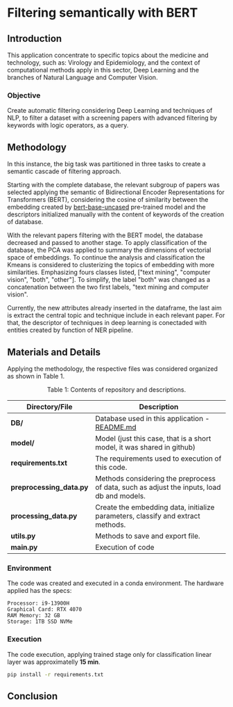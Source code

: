 # Filtering semantically with BERT 

## Introduction 

This application concentrate to specific topics about the medicine and technology, such as: Virology and Epidemiology, and the context of computational methods apply in this sector, Deep Learning and the branches of Natural Language and Computer Vision. 

### Objective

Create automatic filtering considering Deep Learning and techniques of NLP, to filter a dataset with a screening papers with advanced filtering by keywords with logic operators, as a query.


## Methodology

In this instance, the big task was partitioned in three tasks to create a semantic cascade of filtering approach.

Starting with the complete database, the relevant subgroup of papers was selected applying the semantic of Bidirectional Encoder Representations for Transformers (BERT), considering the cosine of similarity between the embedding created by [bert-base-uncased](https://huggingface.co/google-bert/bert-base-uncased) pre-trained model and the descriptors initialized manually with the content of keywords of the creation of database. 

With the relevant papers filtering with the BERT model, the database decreased and passed to another stage. To apply classification of the database, the PCA was applied to summary the dimensions of vectorial space of embeddings. To continue the analysis and classification the Kmeans is considered to clusterizing the topics of embedding with more similarities. Emphasizing fours classes listed, ["text mining", "computer vision", "both", "other"]. To simplify, the label "both" was changed as a concatenation between the two first labels, "text mining and computer vision".

Currently, the new attributes already inserted in the dataframe, the last aim is extract the central topic and technique include in each relevant paper. For that, the descriptor of techniques in deep learning is conectaded with entities created by function of NER pipeline.

## Materials and Details
Applying the methodology, the respective files was considered organized as shown in Table 1.


<center>Table 1: Contents of repository and descriptions.</center>

| Directory/File | Description |
| ---| ---| 
|**DB/** | Database used in this application - [README.md](./DB/README.md) |
|**model/** | Model (just this case, that is a short model, it was shared in github) | 
| **requirements.txt** | The requirements used to execution of this code.  |
|**preprocessing_data.py** | Methods considering the preprocess of data, such as adjust the inputs, load db and models. | 
| **processing_data.py** | Create the embedding data, initialize parameters, classify and extract methods. |
|**utils.py**| Methods to save and export file.|
|**main.py** | Execution of code | 


### Environment
The code was created and executed in a conda environment. The hardware applied has the specs: 
```
Processor: i9-13900H
Graphical Card: RTX 4070
RAM Memory: 32 GB
Storage: 1TB SSD NVMe
```

### Execution
The code execution, applying trained stage only for classification linear layer was approximatelly **15 min**.

```sh
pip install -r requirements.txt 

```



## Conclusion